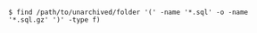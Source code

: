 <!-- usedin: [ _includes/_inlines/AddOns/common/database-backups/database-backups_mysql-v1.md] -->

```

$ find /path/to/unarchived/folder '(' -name '*.sql' -o -name '*.sql.gz' ')' -type f) 

```
